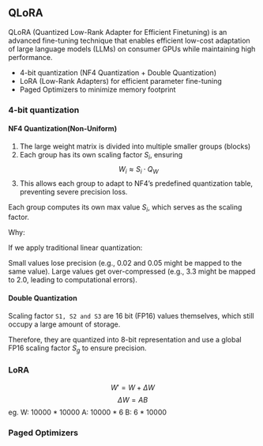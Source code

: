 ## QLoRA
QLoRA (Quantized Low-Rank Adapter for Efficient Finetuning) is an advanced fine-tuning technique that enables efficient low-cost adaptation of large language models (LLMs) on consumer GPUs while maintaining high performance.
- 4-bit quantization (NF4 Quantization + Double Quantization)
- LoRA (Low-Rank Adapters) for efficient parameter fine-tuning
- Paged Optimizers to minimize memory footprint

### 4-bit quantization
#### NF4 Quantization(Non-Uniform)
1. The large weight matrix is divided into multiple smaller groups (blocks)
2. Each group has its own scaling factor $S_{i}$, ensuring
$$
W_{i} \approx S_{i} \cdot Q_{W}
$$
3. This allows each group to adapt to NF4’s predefined quantization table, preventing severe precision loss.

Each group computes its own max value $S_{i}$, which serves as the scaling factor.

Why:

If we apply traditional linear quantization:

Small values lose precision (e.g., 0.02 and 0.05 might be mapped to the same value).
Large values get over-compressed (e.g., 3.3 might be mapped to 2.0, leading to computational errors).

#### Double Quantization
Scaling factor ```S1, S2 and S3``` are 16 bit (FP16) values themselves, which still occupy a large amount of storage.

Therefore, they are  quantized into 8-bit representation and use a global FP16 scaling factor $S_{g}$ to ensure precision.

### LoRA
$$
W' = W + \Delta W
$$
$$
\Delta W = AB
$$
eg. W: 10000 \* 10000 A: 10000 \* 6 B: 6 * 10000

### Paged Optimizers